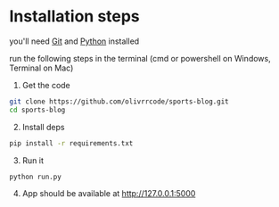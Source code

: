 # Installation steps

you'll need [Git](https://git-scm.com/downloads) and [Python](https://www.python.org/downloads/) installed

run the following steps in the terminal (cmd or powershell on Windows, Terminal on Mac)

1. Get the code

```bash
git clone https://github.com/olivrrcode/sports-blog.git
cd sports-blog
```

2. Install deps

```bash
pip install -r requirements.txt
```

3. Run it

```bash
python run.py
```

4. App should be available at http://127.0.0.1:5000
